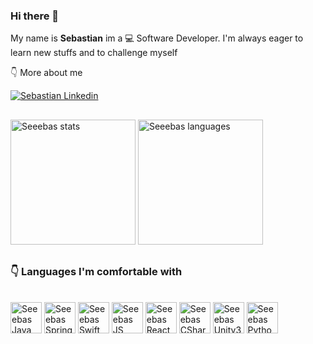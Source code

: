 ### Hi there 👋

My name is **Sebastian** im a :computer: Software Developer. I'm always eager to learn new stuffs and to challenge myself

:point_down: More about me

<a href="https://www.linkedin.com/in/sebastian-cheregi/">
  <img alt="Sebastian Linkedin" src="https://img.shields.io/badge/LinkedIn-0077B5?style=for-the-badge&logo=linkedin&logoColor=white" />
  </a>
<br>

##

<div>
  <img alt="Seeebas stats"  height="200" src="https://github-readme-stats.vercel.app/api?username=Seeebas&count_private=true&show_icons=true&theme=dracula" />
  <img alt="Seeebas languages" height="200" src="https://github-readme-stats.vercel.app/api/top-langs/?username=Seeebas&count_private=true&layout=compact&theme=dracula" />
</div>

##
### :point_down:  Languages I'm comfortable with
<br>
<div style="display:inline:blocked">
  <img alt="Seeebas Java"  height="50" width="50" src="https://cdn.jsdelivr.net/gh/devicons/devicon/icons/java/java-original.svg" />
  <img alt="Seeebas Spring"  height="50" width="50" src="https://cdn.jsdelivr.net/gh/devicons/devicon/icons/spring/spring-original.svg" />
  <img alt="Seeebas Swift"  height="50" width="50" src="https://cdn.jsdelivr.net/gh/devicons/devicon/icons/swift/swift-original.svg" />
  <img alt="Seeebas JS"  height="50" width="50" src="https://cdn.jsdelivr.net/gh/devicons/devicon/icons/javascript/javascript-plain.svg" />
  <img alt="Seeebas React"  height="50" width="50" src="https://cdn.jsdelivr.net/gh/devicons/devicon/icons/react/react-original.svg" />
  <img alt="Seeebas CSharp"  height="50" width="50" src="https://cdn.jsdelivr.net/gh/devicons/devicon/icons/csharp/csharp-original.svg" />
  <img alt="Seeebas Unity3d" height="50" width="50" src="https://cdn.jsdelivr.net/gh/devicons/devicon/icons/unity/unity-original.svg" />
  <img alt="Seeebas Python"  height="50" width="50" src="https://cdn.jsdelivr.net/gh/devicons/devicon/icons/python/python-original.svg" />
</div>

##
